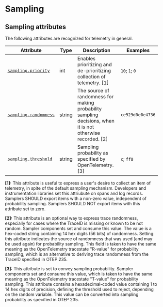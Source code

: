 <!--- Hugo front matter used to generate the website version of this page:
linkTitle: Sampling
--->

# Sampling

## Sampling attributes

The following attributes are recognized for telemetry in general.

<!-- semconv registry.sampling(omit_requirement_level) -->
| Attribute  | Type | Description  | Examples  |
|---|---|---|---|
| [`sampling.priority`](../sampling/README.md) | int | Enables prioritizing and de-prioritizing collection of telemetry. [1] | `10`; `1`; `0` |
| [`sampling.randomness`](../sampling/README.md) | string | The source of randomness for making probability sampling decisions, when it is not otherwise recorded. [2] | `ce929d0e0e4736` |
| [`sampling.threshold`](../sampling/README.md) | string | Sampling probability as specified by OpenTelemetry. [3] | `c`; `ff8` |

**[1]:** This attribute is useful to express a user's desire to collect an item of telemetry, in spite of the default sampling mechanism.  Developers and instrumentation libraries set this attriubute on spans and log records. Samplers SHOULD export items with a non-zero value, independent of probability sampling.  Samplers SHOULD NOT export items with this attribute set to zero.

**[2]:** This attribute is an optional way to express trace randomness, especially for cases where the TraceID is missing or known to be not random.  Sampler components set and consume this value.  The value is a hex-coded string containing 14 hex digits (56 bits) of randomness.  Setting this attribute indicates the source of randomness that was used (and may be used again) for probability sampling.  This field is taken to have the same meaning as the OpenTelemetry tracestate "R-value" for probability sampling, which is an alternative to deriving trace randomness from the TraceID specified in OTEP 235.

**[3]:** This attribute is set to convey sampling probability. Sampler components set and consume this value, which is taken to have the same meaning as the OpenTelemetry tracestate "T-value" for probability sampling.  This attribute contains a hexadecimal-coded value containing 1 to 14 hex digits of precision, defining the threshold used to reject, depending on the random variable.  This value can be converted into sampling probability as specified in OTEP 235.
<!-- endsemconv -->
